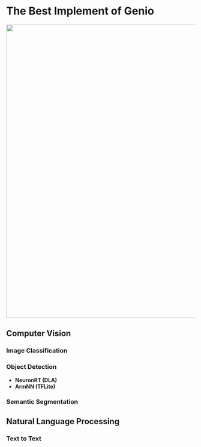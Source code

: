 # The Best Implement of Genio

<div align="center">
<img src="assets/images/pages/genio_510_demonstration_workflow.png" width="780"/>
</div>

## Computer Vision
### Image Classification
### Object Detection
* **NeuronRT (DLA)**
* **ArmNN (TFLite)**
### Semantic Segmentation
## Natural Language Processing
### Text to Text
